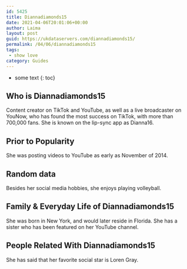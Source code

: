 ```yaml
---
id: 5425
title: Diannadiamonds15
date: 2021-04-06T20:01:06+00:00
author: Laima
layout: post
guid: https://ukdataservers.com/diannadiamonds15/
permalink: /04/06/diannadiamonds15
tags:
 - show love
category: Guides
---
```


* some text
{: toc}


## Who is Diannadiamonds15
                  
                  
                  
Content creator on TikTok and YouTube, as well as a live broadcaster on YouNow, who has found the most success on TikTok, with more than 700,000 fans. She is known on the lip-sync app as Dianna16.
                  
              
            
              
            
                
                
                
## Prior to Popularity
                  
                  
                  
She was posting videos to YouTube as early as November of 2014.
                  
              
            
              
            
                
                
                
## Random data
                  
                  
                  
Besides her social media hobbies, she enjoys playing volleyball.
                  
              
            
              
            
                
                
                
## Family & Everyday Life of Diannadiamonds15
                  
                  
                  
She was born in New York, and would later reside in Florida. She has a sister who has been featured on her YouTube channel.
                  
              
            
              
            
                
                
                
## People Related With Diannadiamonds15
                  
                  
                  
She has said that her favorite social star is Loren Gray.
                  
              
            
              
            
                
              
            
              
              
            
            
              
            
          
          
          